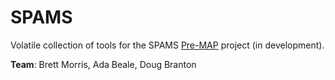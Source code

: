 SPAMS
=====

Volatile collection of tools for the SPAMS [Pre-MAP](http://www.astro.washington.edu/users/premap/) project (in development). 

**Team**: Brett Morris, Ada Beale, Doug Branton
